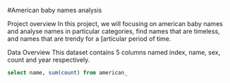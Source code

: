 #American baby names analysis

Project overview
     In this project, we will focusing on american baby names and analyse names in particular categories, find names that are timeless, and names that are trendy for a [articular period of time.

Data Overview
     This dataset contains 5 columns named index, name, sex, count and year respectively.

```sql
select name, sum(count) from american_
